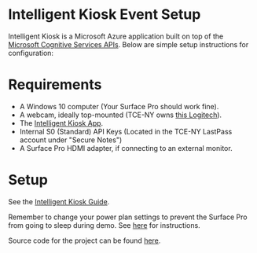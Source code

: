# Intelligent Kiosk Event Setup

Intelligent Kiosk is a Microsoft Azure application built on top of the [Microsoft Cognitive Services APIs](https://www.microsoft.com/cognitive-services). Below are simple setup instructions for configuration:

# Requirements
* A Windows 10 computer (Your Surface Pro should work fine).
* A webcam, ideally top-mounted (TCE-NY owns [this Logitech](http://www.bestbuy.com/site/logitech-hd-webcam-c615-black/2588445.p?skuId=2588445&extStoreId=&ref=212&loc=1&ksid=24143291-22dc-4093-87e2-de89697b7d54&ksprof_id=8&ksaffcode=pg199033&ksdevice=c&lsft=ref:212,loc:2)).
* The [Intelligent Kiosk App](https://www.microsoft.com/en-us/store/p/intelligent-kiosk/9nblggh5qd84).
* Internal S0 (Standard) API Keys (Located in the TCE-NY LastPass account under "Secure Notes")
* A Surface Pro HDMI adapter, if connecting to an external monitor. 

# Setup
See the [Intelligent Kiosk Guide](https://microsoft.sharepoint.com/teams/CECloudML/_layouts/15/WopiFrame.aspx?sourcedoc={DEC7E276-B5B9-45C8-B43C-B5EA651DB134}&file=Face%20API%20Explorer%20Instructions.docx&action=default).

Remember to change your power plan settings to prevent the Surface Pro from going to sleep during demo. See [here](https://www.groovypost.com/howto/microsoft-surface-rt-sleep-power-options/) for instructions.

Source code for the project can be found [here](https://github.com/Microsoft/Cognitive-Samples-IntelligentKiosk).
